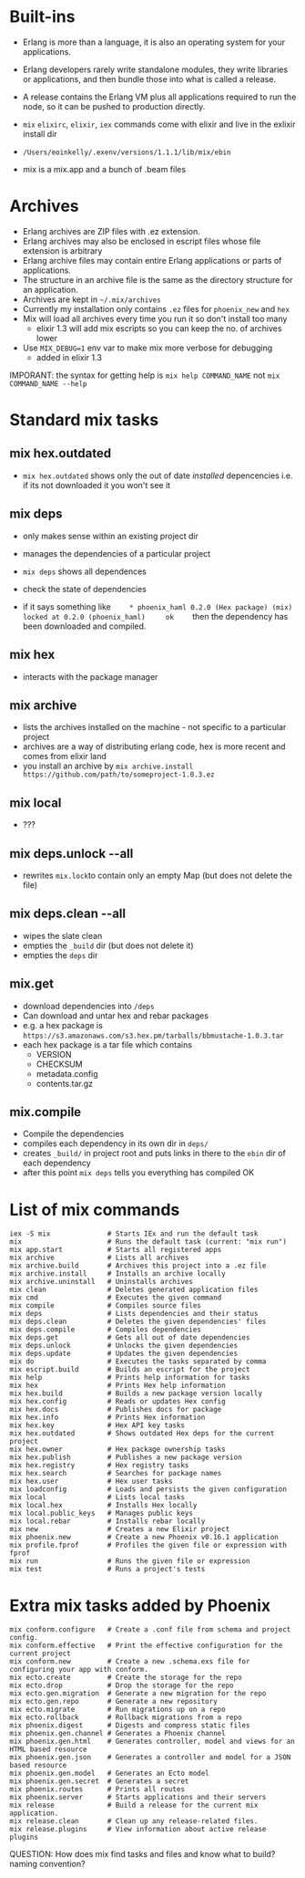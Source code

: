 # Built-ins

- Erlang is more than a language, it is also an operating system for your
  applications.
- Erlang developers rarely write standalone modules, they write libraries or
  applications, and then bundle those into what is called a release.
- A release contains the Erlang VM plus all applications required to run the
  node, so it can be pushed to production directly.

- `mix` `elixirc`, `elixir`, `iex` commands come with elixir and live in the
  exlixir install dir
- `/Users/eoinkelly/.exenv/versions/1.1.1/lib/mix/ebin`
- mix is a mix.app and a bunch of .beam files

# Archives

- Erlang archives are ZIP files with .ez extension.
- Erlang archives may also be enclosed in escript files whose file extension is
  arbitrary
- Erlang archive files may contain entire Erlang applications or parts of
  applications.
- The structure in an archive file is the same as the directory structure for an
  application.
- Archives are kept in `~/.mix/archives`
- Currently my installation only contains `.ez` files for `phoenix_new` and
  `hex`
- Mix will load all archives every time you run it so don't install too many
    - elixir 1.3 will add mix escripts so you can keep the no. of archives lower
- Use `MIX_DEBUG=1` env var to make mix more verbose for debugging
    - added in elixir 1.3

IMPORANT: the syntax for getting help is `mix help COMMAND_NAME` not
`mix COMMAND_NAME --help`

# Standard mix tasks

## mix hex.outdated

- `mix hex.outdated` shows only the out of date _installed_ depencencies i.e. if
  its not downloaded it you won't see it

## mix deps

- only makes sense within an existing project dir
- manages the dependencies of a particular project
- `mix deps` shows all dependences

- check the state of dependencies
- if it says something like
  `     * phoenix_haml 0.2.0 (Hex package) (mix)     locked at 0.2.0 (phoenix_haml)     ok     `
  then the dependency has been downloaded and compiled.

## mix hex

- interacts with the package manager

## mix archive

- lists the archives installed on the machine - not specific to a particular
  project
- archives are a way of distributing erlang code, hex is more recent and comes
  from elixir land
- you install an archive by
  `mix archive.install https://github.com/path/to/someproject-1.0.3.ez`

## mix local

- ???

## mix deps.unlock --all

- rewrites `mix.lock`to contain only an empty Map (but does not delete the file)

## mix deps.clean --all

- wipes the slate clean
- empties the `_build` dir (but does not delete it)
- empties the `deps` dir

## mix.get

- download dependencies into `/deps`
- Can download and untar hex and rebar packages
- e.g. a hex package is
  `https://s3.amazonaws.com/s3.hex.pm/tarballs/bbmustache-1.0.3.tar`
- each hex package is a tar file which contains
    - VERSION
    - CHECKSUM
    - metadata.config
    - contents.tar.gz

## mix.compile

- Compile the dependencies
- compiles each dependency in its own dir in `deps/`
- creates `_build/` in project root and puts links in there to the `ebin` dir of
  each dependency
- after this point `mix deps` tells you everything has compiled OK

# List of mix commands

```
iex -S mix              # Starts IEx and run the default task
mix                     # Runs the default task (current: "mix run")
mix app.start           # Starts all registered apps
mix archive             # Lists all archives
mix archive.build       # Archives this project into a .ez file
mix archive.install     # Installs an archive locally
mix archive.uninstall   # Uninstalls archives
mix clean               # Deletes generated application files
mix cmd                 # Executes the given command
mix compile             # Compiles source files
mix deps                # Lists dependencies and their status
mix deps.clean          # Deletes the given dependencies' files
mix deps.compile        # Compiles dependencies
mix deps.get            # Gets all out of date dependencies
mix deps.unlock         # Unlocks the given dependencies
mix deps.update         # Updates the given dependencies
mix do                  # Executes the tasks separated by comma
mix escript.build       # Builds an escript for the project
mix help                # Prints help information for tasks
mix hex                 # Prints Hex help information
mix hex.build           # Builds a new package version locally
mix hex.config          # Reads or updates Hex config
mix hex.docs            # Publishes docs for package
mix hex.info            # Prints Hex information
mix hex.key             # Hex API key tasks
mix hex.outdated        # Shows outdated Hex deps for the current project
mix hex.owner           # Hex package ownership tasks
mix hex.publish         # Publishes a new package version
mix hex.registry        # Hex registry tasks
mix hex.search          # Searches for package names
mix hex.user            # Hex user tasks
mix loadconfig          # Loads and persists the given configuration
mix local               # Lists local tasks
mix local.hex           # Installs Hex locally
mix local.public_keys   # Manages public keys
mix local.rebar         # Installs rebar locally
mix new                 # Creates a new Elixir project
mix phoenix.new         # Create a new Phoenix v0.16.1 application
mix profile.fprof       # Profiles the given file or expression with fprof
mix run                 # Runs the given file or expression
mix test                # Runs a project's tests
```

# Extra mix tasks added by Phoenix

```
mix conform.configure   # Create a .conf file from schema and project config.
mix conform.effective   # Print the effective configuration for the current project
mix conform.new         # Create a new .schema.exs file for configuring your app with conform.
mix ecto.create         # Create the storage for the repo
mix ecto.drop           # Drop the storage for the repo
mix ecto.gen.migration  # Generate a new migration for the repo
mix ecto.gen.repo       # Generate a new repository
mix ecto.migrate        # Run migrations up on a repo
mix ecto.rollback       # Rollback migrations from a repo
mix phoenix.digest      # Digests and compress static files
mix phoenix.gen.channel # Generates a Phoenix channel
mix phoenix.gen.html    # Generates controller, model and views for an HTML based resource
mix phoenix.gen.json    # Generates a controller and model for a JSON based resource
mix phoenix.gen.model   # Generates an Ecto model
mix phoenix.gen.secret  # Generates a secret
mix phoenix.routes      # Prints all routes
mix phoenix.server      # Starts applications and their servers
mix release             # Build a release for the current mix application.
mix release.clean       # Clean up any release-related files.
mix release.plugins     # View information about active release plugins
```

QUESTION: How does mix find tasks and files and know what to build? naming
convention?
